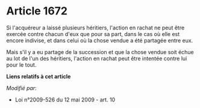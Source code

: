 # Article 1672

Si l'acquéreur a laissé plusieurs héritiers, l'action en rachat ne peut être exercée contre chacun d'eux que pour sa part,
dans le cas où elle est encore indivise, et dans celui où la chose vendue a été partagée entre eux.

Mais s'il y a eu partage de la succession et que la chose vendue soit échue au lot de l'un des héritiers, l'action en rachat
peut être intentée contre lui pour le tout.

**Liens relatifs à cet article**

_Modifié par_:

  - Loi n°2009-526 du 12 mai 2009 - art. 10
